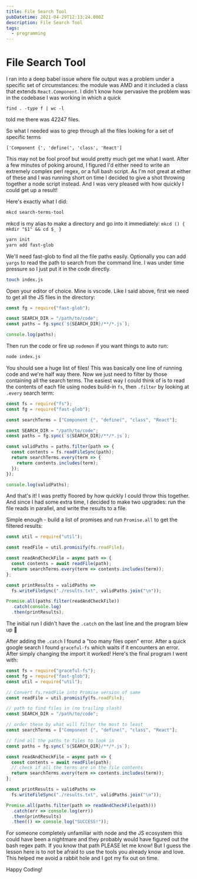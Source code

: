 ```yaml
---
title: File Search Tool
pubDatetime: 2021-04-29T12:13:24.000Z
description: File Search Tool
tags:
  - programming
---
```


# File Search Tool

I ran into a deep babel issue where file output was a problem under a specific set of circumstances: the module was AMD and it included a class that extends `React.Component`. I didn't know how pervasive the problem was in the codebase I was working in which a quick

`find . -type f | wc -l`

told me there was 42247 files.

So what I needed was to grep through all the files looking for a set of specific terms

```
['Component {', 'define(', 'class', 'React']
```

This may not be fool proof but would pretty much get me what I want. After a few minutes of poking around, I figured I'd either need to write an extremely complex perl regex, or a full bash script. As I'm not great at either of these and I was running short on time I decided to give a shot throwing together a node script instead. And I was very pleased with how quickly I could get up a result!

Here's exactly what I did:

```sh
mkcd search-terms-tool
```

mkcd is my alias to make a directory and go into it immediately: `mkcd () { mkdir "$1" && cd $_ }`

```sh
yarn init
yarn add fast-glob
```

We'll need fast-glob to find all the file paths easily. Optionally you can add `yargs` to read the path to search from the command line. I was under time pressure so I just put it in the code directly.

```sh
touch index.js
```

Open your editor of choice. Mine is vscode. Like I said above, first we need to get all the JS files in the directory:

```javascript
const fg = require("fast-glob");

const SEARCH_DIR = "/path/to/code";
const paths = fg.sync(`${SEARCH_DIR}/**/*.js`);

console.log(paths);
```

Then run the code or fire up `nodemon` if you want things to auto run:

```sh
node index.js
```

You should see a huge list of files! This was basically one line of running code and we're half way there. Now we just need to filter by those containing all the search terms. The easiest way I could think of is to read the contents of each file using nodes build-in `fs`, then `.filter` by looking at `.every` search term:

```javascript
const fs = require("fs");
const fg = require("fast-glob");

const searchTerms = ["Component {", "define(", "class", "React"];

const SEARCH_DIR = "/path/to/code";
const paths = fg.sync(`${SEARCH_DIR}/**/*.js`);

const validPaths = paths.filter(path => {
  const contents = fs.readFileSync(path);
  return searchTerms.every(term => {
    return contents.includes(term);
  });
});

console.log(validPaths);
```

And that's it! I was pretty floored by how quickly I could throw this together. And since I had some extra time, I decided to make two upgrades: run the file reads in parallel, and write the results to a file.

Simple enough - build a list of promises and run `Promise.all` to get the filtered results:

```javascript
const util = require("util");

const readFile = util.promisify(fs.readFile);

const readAndCheckFile = async path => {
  const contents = await readFile(path);
  return searchTerms.every(term => contents.includes(term));
};

const printResults = validPaths =>
  fs.writeFileSync("./results.txt", validPaths.join("\n"));

Promise.all(paths.filter(readAndCheckFile))
  .catch(console.log)
  .then(printResults);
```

The initial run I didn't have the `.catch` on the last line and the program blew up 😬

After adding the `.catch` I found a "too many files open" error. After a quick google search I found `graceful-fs` which waits if it encounters an error. After simply changing the import it worked! Here's the final program I went with:

```javascript
const fs = require("graceful-fs");
const fg = require("fast-glob");
const util = require("util");

// Convert fs.readFile into Promise version of same
const readFile = util.promisify(fs.readFile);

// path to find files in (no trailing slash)
const SEARCH_DIR = "/path/to/code";

// order these by what will filter the most to least
const searchTerms = ["Component {", "define(", "class", "React"];

// find all the paths to files to look in
const paths = fg.sync(`${SEARCH_DIR}/**/*.js`);

const readAndCheckFile = async path => {
  const contents = await readFile(path);
  // check if all the terms are in the file contents
  return searchTerms.every(term => contents.includes(term));
};

const printResults = validPaths =>
  fs.writeFileSync("./results.txt", validPaths.join("\n"));

Promise.all(paths.filter(path => readAndCheckFile(path)))
  .catch(err => console.log(err))
  .then(printResults)
  .then(() => console.log("SUCCESS!"));
```

For someone completely unfamiliar with node and the JS ecosystem this could have been a nightmare and they probably would have figured out the bash regex path. If you know that path PLEASE let me know! But I guess the lesson here is to not be afraid to use the tools you already know and love. This helped me avoid a rabbit hole and I got my fix out on time.

Happy Coding!
